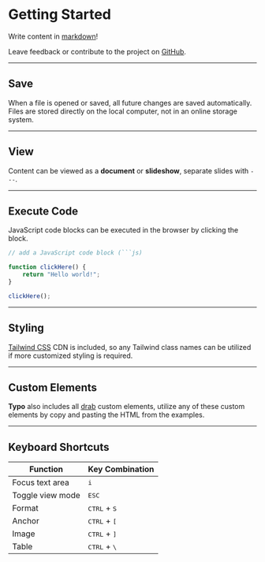 # Getting Started

Write content in <a href="https://www.markdownguide.org/cheat-sheet/#basic-syntax" target="_blank">markdown</a>!

Leave feedback or contribute to the project on <a href="https://github.com/Abhishek-2502/devstar/tree/main" target="_blank">GitHub</a>.

---

## Save

When a file is opened or saved, all future changes are saved automatically.
Files are stored directly on the local computer, not in an online storage system.

---

## View

Content can be viewed as a **document** or **slideshow**, separate slides with `---`.

---

## Execute Code

JavaScript code blocks can be executed in the browser by clicking the block.

````js
// add a JavaScript code block (```js)

function clickHere() {
	return "Hello world!";
}

clickHere();
````

---

## Styling

<a href="https://tailwindcss.com" target="_blank">Tailwind CSS</a> CDN is included, so any Tailwind class names can be utilized if more customized styling is required.

---

## Custom Elements

**Typo** also includes all <a href="https://drab.robino.dev" target="_blank">drab</a> custom elements, utilize any of these custom elements by copy and pasting the HTML from the examples.

---

## Keyboard Shortcuts

| Function         | Key Combination                 |
| ---------------- | ------------------------------- |
| Focus text area  | <kbd>i</kbd>                    |
| Toggle view mode | <kbd>ESC</kbd>                  |
| Format           | <kbd>CTRL</kbd> + <kbd>S</kbd>  |
| Anchor           | <kbd>CTRL</kbd> + <kbd>\[</kbd> |
| Image            | <kbd>CTRL</kbd> + <kbd>\]</kbd> |
| Table            | <kbd>CTRL</kbd> + <kbd>\\</kbd> |
